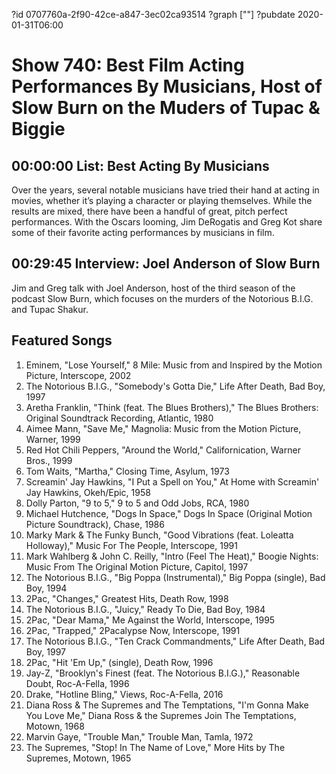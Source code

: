 ?id 0707760a-2f90-42ce-a847-3ec02ca93514
?graph [""]
?pubdate 2020-01-31T06:00
# Show 740: Best Film Acting Performances By Musicians, Host of Slow Burn on the Muders of Tupac & Biggie



## 00:00:00 List: Best Acting By Musicians
Over the years, several notable musicians have tried their hand at acting in movies, whether it’s playing a character or playing themselves. While the results are mixed, there have been a handful of great, pitch perfect performances. With the Oscars looming, Jim DeRogatis and Greg Kot share some of their favorite acting performances by musicians in film. 

## 00:29:45 Interview: Joel Anderson of Slow Burn
Jim and Greg talk with Joel Anderson, host of the third season of the podcast Slow Burn, which focuses on the murders of the Notorious B.I.G. and Tupac Shakur.

## Featured Songs

1. Eminem, "Lose Yourself," 8 Mile: Music from and Inspired by the Motion Picture, Interscope, 2002
1. The Notorious B.I.G., "Somebody's Gotta Die," Life After Death, Bad Boy, 1997
1. Aretha Franklin, "Think (feat. The Blues Brothers)," The Blues Brothers: Original Soundtrack Recording, Atlantic, 1980
1. Aimee Mann, "Save Me," Magnolia: Music from the Motion Picture, Warner, 1999
1. Red Hot Chili Peppers, "Around the World," Californication, Warner Bros., 1999
1. Tom Waits, "Martha," Closing Time, Asylum, 1973
1. Screamin' Jay Hawkins, "I Put a Spell on You," At Home with Screamin' Jay Hawkins, Okeh/Epic, 1958
1. Dolly Parton, "9 to 5," 9 to 5 and Odd Jobs, RCA, 1980
1. Michael Hutchence, "Dogs In Space," Dogs In Space (Original Motion Picture Soundtrack), Chase, 1986
1. Marky Mark & The Funky Bunch, "Good Vibrations (feat. Loleatta Holloway)," Music For The People, Interscope, 1991
1. Mark Wahlberg & John C. Reilly, "Intro (Feel The Heat)," Boogie Nights: Music From The Original Motion Picture, Capitol, 1997
1. The Notorious B.I.G., "Big Poppa (Instrumental)," Big Poppa (single), Bad Boy, 1994
1. 2Pac, "Changes," Greatest Hits, Death Row, 1998
1. The Notorious B.I.G., "Juicy," Ready To Die, Bad Boy, 1984
1. 2Pac, "Dear Mama," Me Against the World, Interscope, 1995
1. 2Pac, "Trapped," 2Pacalypse Now, Interscope, 1991
1. The Notorious B.I.G., "Ten Crack Commandments," Life After Death, Bad Boy, 1997
1. 2Pac, "Hit 'Em Up," (single), Death Row, 1996
1. Jay-Z, "Brooklyn's Finest (feat. The Notorious B.I.G.)," Reasonable Doubt, Roc-A-Fella, 1996
1. Drake, "Hotline Bling," Views, Roc-A-Fella, 2016
1. Diana Ross & The Supremes and The Temptations, "I'm Gonna Make You Love Me," Diana Ross & the Supremes Join The Temptations, Motown, 1968
1. Marvin Gaye, "Trouble Man," Trouble Man, Tamla, 1972
1. The Supremes, "Stop! In The Name of Love," More Hits by The Supremes, Motown, 1965